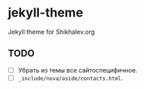 # jekyll-theme
Jekyll theme for Shikhalev.org

## TODO

- [ ] Убрать из темы все сайтоспецифичное.
- [ ] `_include/nova/aside/contacts.html`.
